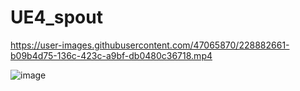 # UE4_spout



https://user-images.githubusercontent.com/47065870/228882661-b09b4d75-136c-423c-a9bf-db0480c36718.mp4




![image](https://user-images.githubusercontent.com/47065870/173529959-979d7c57-848c-401d-bba6-292bdbf64a77.png)
